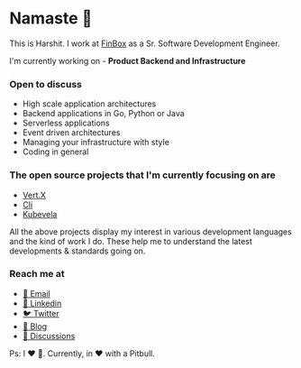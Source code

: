 # Namaste 🙏

This is Harshit. I work at [FinBox](https://finbox.in/) as a Sr. Software Development Engineer.

I'm currently working on - **Product Backend and Infrastructure**

### Open to discuss

- High scale application architectures
- Backend applications in Go, Python or Java
- Serverless applications
- Event driven architectures
- Managing your infrastructure with style
- Coding in general

### The open source projects that I'm currently focusing on are

- [Vert.X](https://github.com/eclipse-vertx/vert.x)
- [Cli](https://github.com/mitchellh/cli)
- [Kubevela](https://github.com/oam-dev/kubevela)

All the above projects display my interest in various development languages and the kind of work I do. 
These help me to understand the latest developments & standards going on. 

### Reach me at

- [📧 Email](mailto:brown.hash@outlook.com)
- [👤 Linkedin](https://www.linkedin.com/in/brownhash/)
- [🐦 Twitter](https://twitter.com/harrydbst)
- [📝 Blog](https://brownhash.medium.com/)
- [💬 Discussions](https://github.com/brownhash/brownhash/discussions/1)

Ps: I ❤️ 🐶. Currently, in ❤️ with a Pitbull.
